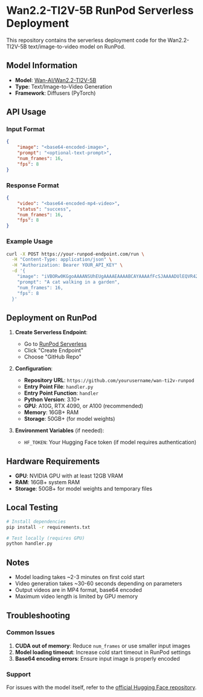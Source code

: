 # Wan2.2-TI2V-5B RunPod Serverless Deployment

This repository contains the serverless deployment code for the Wan2.2-TI2V-5B text/image-to-video model on RunPod.

## Model Information

- **Model**: [Wan-AI/Wan2.2-TI2V-5B](https://huggingface.co/Wan-AI/Wan2.2-TI2V-5B)
- **Type**: Text/Image-to-Video Generation
- **Framework**: Diffusers (PyTorch)

## API Usage

### Input Format

```json
{
    "image": "<base64-encoded-image>",
    "prompt": "<optional-text-prompt>",
    "num_frames": 16,
    "fps": 8
}
```

### Response Format

```json
{
    "video": "<base64-encoded-mp4-video>",
    "status": "success",
    "num_frames": 16,
    "fps": 8
}
```

### Example Usage

```bash
curl -X POST https://your-runpod-endpoint.com/run \
  -H "Content-Type: application/json" \
  -H "Authorization: Bearer YOUR_API_KEY" \
  -d '{
    "image": "iVBORw0KGgoAAAANSUhEUgAAAAEAAAABCAYAAAAfFcSJAAAADUlEQVR42mNk+M9QDwADhgGAWjR9awAAAABJRU5ErkJggg==",
    "prompt": "A cat walking in a garden",
    "num_frames": 16,
    "fps": 8
  }'
```

## Deployment on RunPod

1. **Create Serverless Endpoint**:
   - Go to [RunPod Serverless](https://www.runpod.io/serverless)
   - Click "Create Endpoint"
   - Choose "GitHub Repo"

2. **Configuration**:
   - **Repository URL**: `https://github.com/yourusername/wan-ti2v-runpod`
   - **Entry Point File**: `handler.py`
   - **Entry Point Function**: `handler`
   - **Python Version**: 3.10+
   - **GPU**: A10G, RTX 4090, or A100 (recommended)
   - **Memory**: 16GB+ RAM
   - **Storage**: 50GB+ (for model weights)

3. **Environment Variables** (if needed):
   - `HF_TOKEN`: Your Hugging Face token (if model requires authentication)

## Hardware Requirements

- **GPU**: NVIDIA GPU with at least 12GB VRAM
- **RAM**: 16GB+ system RAM
- **Storage**: 50GB+ for model weights and temporary files

## Local Testing

```bash
# Install dependencies
pip install -r requirements.txt

# Test locally (requires GPU)
python handler.py
```

## Notes

- Model loading takes ~2-3 minutes on first cold start
- Video generation takes ~30-60 seconds depending on parameters
- Output videos are in MP4 format, base64 encoded
- Maximum video length is limited by GPU memory

## Troubleshooting

### Common Issues

1. **CUDA out of memory**: Reduce `num_frames` or use smaller input images
2. **Model loading timeout**: Increase cold start timeout in RunPod settings
3. **Base64 encoding errors**: Ensure input image is properly encoded

### Support

For issues with the model itself, refer to the [official Hugging Face repository](https://huggingface.co/Wan-AI/Wan2.2-TI2V-5B).